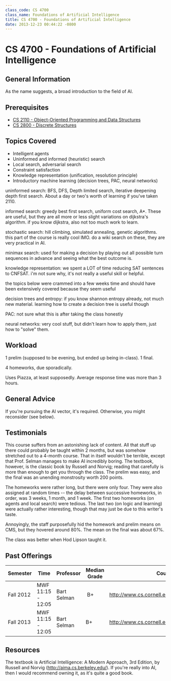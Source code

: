 ```yaml
---
class_code: CS 4700
class_name: Foundations of Artificial Intelligence
title: CS 4700 - Foundations of Artificial Intelligence
date: 2013-12-23 00:44:22 -0800
---
```

# CS 4700 - Foundations of Artificial Intelligence

## General Information
As the name suggests, a broad introduction to the field of AI.

## Prerequisites
 - [CS 2110 - Object-Oriented Programming and Data Structures](https://github.com/mrkev/Official-CS-Wiki/blob/master/classes/CS2110.md)
 - [CS 2800 - Discrete Structures](https://github.com/mrkev/Official-CS-Wiki/blob/master/classes/CS2800.md)

## Topics Covered
 - Intelligent agents
 - Uninformed and informed (heuristic) search
 - Local search, adversarial search
 - Constraint satisfaction
 - Knowledge representation (unification, resolution principle)
 - Introductory machine learning (decision trees, PAC, neural networks)

uninformed search: BFS, DFS, Depth limited search, iterative deepening depth first search. About a day or two's worth of learning if you've taken 2110.

informed search: greedy best first search, uniform cost search, A*. These are useful, but they are all more or less slight variations on dijkstra's algorithm. if you know dijkstra, also not too much work to learn.

stochastic search: hill climbing, simulated annealing, genetic algorithms. this part of the course is really cool IMO. do a wiki search on these, they are very practical in AI.

minimax search: used for making a decision by playing out all possible turn sequences in advance and seeing what the best outcome is.

knowledge representation: we spent a LOT of time reducing SAT sentences to CNFSAT. i'm not sure why, it's not really a useful skill or helpful.

the topics below were crammed into a few weeks time and should have been extensively covered because they seem useful

decision trees and entropy: if you know shannon entropy already, not much new material. learning how to create a decision tree is useful though

PAC: not sure what this is after taking the class honestly

neural networks: very cool stuff, but didn't learn how to apply them, just how to "solve" them.

## Workload
1 prelim (supposed to be evening, but ended up being in-class). 1 final.

4 homeworks, due sporadically.

Uses Piazza, at least supposedly. Average response time was more than 3 hours.

## General Advice
If you're pursuing the AI vector, it's required. Otherwise, you might reconsider (see below).

## Testimonials
This course suffers from an astonishing lack of content. All that stuff up there could probably be taught within 2 months, but was somehow stretched out to a 4-month course. That in itself wouldn't be terrible, except that Prof. Selman manages to make AI incredibly boring. The textbook, however, is the classic book by Russell and Norvig; reading that carefully is more than enough to get you through the class. The prelim was easy, and the final was an unending monstrosity worth 200 points.

The homeworks were rather long, but there were only four. They were also assigned at random times -- the delay between successive homeworks, in order, was 3 weeks, 1 month, and 1 week. The first two homeworks (on agents and local search) were tedious. The last two (on logic and learning) were actually rather interesting, though that may just be due to this writer's taste.

Annoyingly, the staff purposefully hid the homework and prelim means on CMS, but they hovered around 80%. The mean on the final was about 67%.

The class was better when Hod Lipson taught it.

## Past Offerings
| Semester | Time | Professor | Median Grade | Course Page |
| --- | --- | --- | --- | --- |
| Fall 2012 | MWF 11:15 - 12:05 | Bart Selman | B+ | http://www.cs.cornell.edu/Courses/cs4700/2012fa/ |
| Fall 2013 | MWF 11:15 - 12:05 | Bart Selman | B+ | http://www.cs.cornell.edu/Courses/cs4700/2013fa/ |

## Resources
The textbook is Artificial Intelligence: A Modern Approach, 3rd Edition, by Russell and Norvig (<http://aima.cs.berkeley.edu/>). If you're really into AI, then I would recommend owning it, as it's quite a good book.
